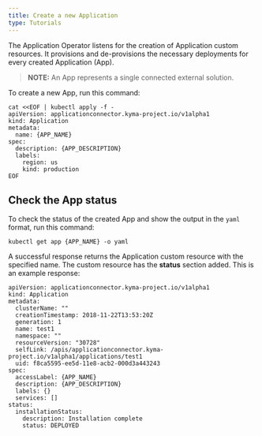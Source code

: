 ```yaml
---
title: Create a new Application
type: Tutorials
---
```


The Application Operator listens for the creation of Application custom resources. It provisions and de-provisions the necessary deployments for every created Application (App).

>**NOTE:** An App represents a single connected external solution.

To create a new App, run this command:

```
cat <<EOF | kubectl apply -f -
apiVersion: applicationconnector.kyma-project.io/v1alpha1
kind: Application
metadata:
  name: {APP_NAME}
spec:
  description: {APP_DESCRIPTION}
  labels:
    region: us
    kind: production
EOF
```

## Check the App status

To check the status of the created App and show the output in the `yaml` format, run this command:
```
kubectl get app {APP_NAME} -o yaml
```

A successful response returns the Application custom resource with the specified name. The custom resource has the **status** section added.
This is an example response:

```
apiVersion: applicationconnector.kyma-project.io/v1alpha1
kind: Application
metadata:
  clusterName: ""
  creationTimestamp: 2018-11-22T13:53:20Z
  generation: 1
  name: test1
  namespace: ""
  resourceVersion: "30728"
  selfLink: /apis/applicationconnector.kyma-project.io/v1alpha1/applications/test1
  uid: f8ca5595-ee5d-11e8-acb2-000d3a443243
spec:
  accessLabel: {APP_NAME}
  description: {APP_DESCRIPTION}
  labels: {}
  services: []
status:
  installationStatus:
    description: Installation complete
    status: DEPLOYED
```
